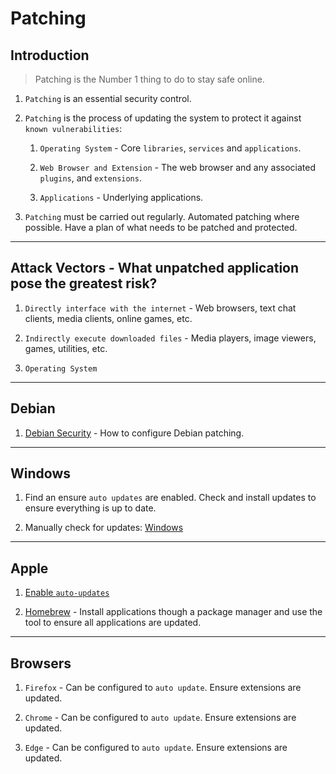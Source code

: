 # Patching

## Introduction

> Patching is the Number 1 thing to do to stay safe online.

1. `Patching` is an essential security control.

2. `Patching` is the process of updating the system to protect it against `known vulnerabilities`:

    1. `Operating System` - Core `libraries`, `services` and `applications`.

    2. `Web Browser and Extension`  - The web browser and any associated `plugins`, and `extensions`.

    3. `Applications` - Underlying applications.

3. `Patching` must be carried out regularly. Automated patching where possible. Have a plan of what needs to be patched and protected.

---

## Attack Vectors - What unpatched application pose the greatest risk?

1. `Directly interface with the internet` - Web browsers, text chat clients, media clients, online games, etc. 

2. `Indirectly execute downloaded files`  - Media players, image viewers, games, utilities, etc.

3. `Operating System`

---

## Debian

1. [Debian Security](https://www.debian.org/security) - How to configure Debian patching.

---

## Windows

1. Find an ensure `auto updates` are enabled. Check and install updates to ensure everything is up to date.

2. Manually check for updates: [Windows](https://support.microsoft.com/en-gb/help/12373)

---

## Apple

1. [Enable `auto-updates`](https://www.igeeksblog.com/how-to-enable-or-disable-mac-os-x-auto-updates/)

2. [Homebrew](https://brew.sh) - Install applications though a package manager and use the tool to ensure all applications are updated.

---

## Browsers

1. `Firefox` - Can be configured to `auto update`. Ensure extensions are updated.

2. `Chrome` - Can be configured to `auto update`. Ensure extensions are updated.

3. `Edge` - Can be configured to `auto update`. Ensure extensions are updated.